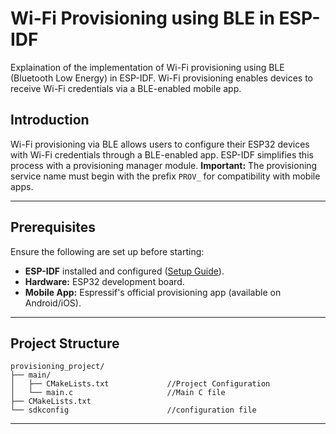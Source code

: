 # Wi-Fi Provisioning using BLE in ESP-IDF

Explaination of the implementation of Wi-Fi provisioning using BLE (Bluetooth Low Energy) in ESP-IDF. Wi-Fi provisioning enables devices to receive Wi-Fi credentials via a BLE-enabled mobile app.


## Introduction

Wi-Fi provisioning via BLE allows users to configure their ESP32 devices with Wi-Fi credentials through a BLE-enabled app. ESP-IDF simplifies this process with a provisioning manager module. **Important:** The provisioning service name must begin with the prefix `PROV_` for compatibility with mobile apps.

---

## Prerequisites

Ensure the following are set up before starting:  

- **ESP-IDF** installed and configured ([Setup Guide](https://docs.espressif.com/)).  
- **Hardware:** ESP32 development board.  
- **Mobile App:** Espressif's official provisioning app (available on Android/iOS).  

---

## Project Structure

```plaintext
provisioning_project/
├── main/                          
│   ├── CMakeLists.txt             //Project Configuration
│   └── main.c                     //Main C file
├── CMakeLists.txt
└── sdkconfig                      //configuration file
```

---

